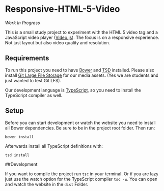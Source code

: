 # Responsive-HTML-5-Video

*Work In Progress*

This is a small study project to experiment with the HTML 5 video tag and a JavaScript video player ([Video.js](http://videojs.com)). The focus is on a responsive experience. Not just layout but also video quality and resolution.

## Requirements

To run this project you need to have [Bower](http://bower.io) and [TSD](http://definitelytyped.org/tsd/) installed.
Please also install [Git Large File Storage](https://git-lfs.github.com) for our media assets. (Yes we are students and just wanted to test Git LFS).

Our development language is [TypeScript](http://www.typescriptlang.org), so you need to install the TypeScript compiler as well.

## Setup

Before you can start development or watch the website you need to install all Bower dependencies.
Be sure to be in the project root folder. Then run:

```
bower install
```

Afterwards install all TypeScript definitions with:

```
tsd install
```

##Development

If you want to compile the project run `tsc` in your terminal. Or if you are lazy just use the watch option for the TypeScript compiler `tsc -w`.
You can open and watch the website in the `dist` Folder.
